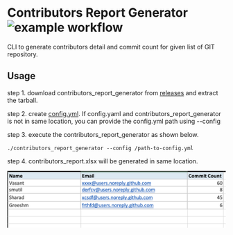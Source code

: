 # Contributors Report Generator ![example workflow](https://github.com/smutil/contributors_report_generator/actions/workflows/build-actions.yml/badge.svg)

CLI to generate contributors detail and commit count for given list of GIT repository.

Usage
-----
 step 1. download contributors_report_generator from <a href=https://github.com/smutil/contributors_report_generator/releases>releases</a> and extract the tarball.
 
 step 2. create [config.yml](https://github.com/smutil/rcontributors_report_generator/config.yml). If config.yaml and contributors_report_generator is not in same location, you can provide the config.yml path using --config
 
 step 3. execute the contributors_report_generator as shown below. 
 
 ```
 ./contributors_report_generator --config /path-to-config.yml
 ```
 step 4. contributors_report.xlsx will be generated in same location.

 ![Alt text](docs/images/example_xlsx.png?raw=true "Title")


